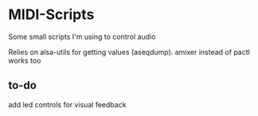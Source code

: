 # MIDI-Scripts
Some small scripts I'm using to control audio

Relies on alsa-utils for getting values (aseqdump).
amixer instead of pactl works too

## to-do
add led controls for visual feedback
